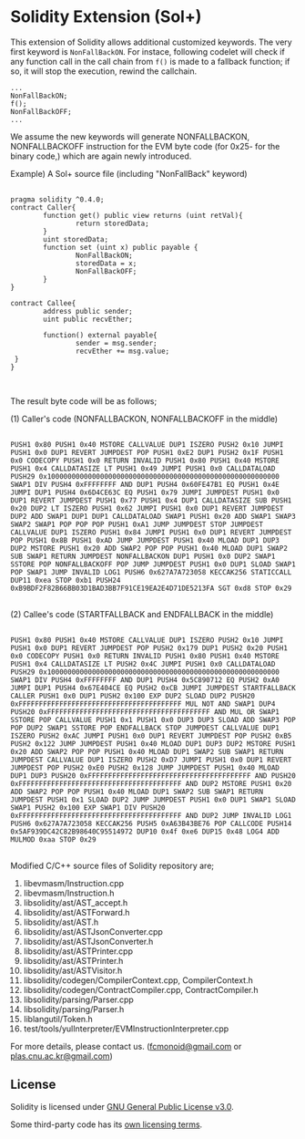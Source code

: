 # Solidity Extension (Sol+)

This extension of Solidity allows additional customized keywords.
The very first keyword is `NonFallBackON`.
For instace, following codelet will check if any function call in  the call chain from `f()` is made to a fallback function; if so, it will stop the execution, rewind the callchain.

    ...
    NonFallBackON;
    f();
    NonFallBackOFF;
    ...

We assume the new keywords will generate NONFALLBACKON, NONFALLBACKOFF instruction for the EVM byte code (for 0x25- for the binary code,) which are again newly introduced.

Example)
A Sol+ source file (including "NonFallBack" keyword)
<pre> <code>
pragma solidity ^0.4.0;
contract Caller{
        function get() public view returns (uint retVal){
                return storedData;
        }
        uint storedData;
        function set (uint x) public payable {
                NonFallBackON;
                storedData = x;
                NonFallBackOFF;
        }
}

contract Callee{
        address public sender;
        uint public recvEther;

        function() external payable{
                sender = msg.sender;
                recvEther += msg.value;
 }
}

</code> </pre>

The result byte code will be as follows;

(1) Caller's code (NONFALLBACKON, NONFALLBACKOFF in the middle)

<pre> <code>
PUSH1 0x80 PUSH1 0x40 MSTORE CALLVALUE DUP1 ISZERO PUSH2 0x10 JUMPI PUSH1 0x0 DUP1 REVERT JUMPDEST POP PUSH1 0xE2 DUP1 PUSH2 0x1F PUSH1 0x0 CODECOPY PUSH1 0x0 RETURN INVALID PUSH1 0x80 PUSH1 0x40 MSTORE PUSH1 0x4 CALLDATASIZE LT PUSH1 0x49 JUMPI PUSH1 0x0 CALLDATALOAD PUSH29 0x100000000000000000000000000000000000000000000000000000000 SWAP1 DIV PUSH4 0xFFFFFFFF AND DUP1 PUSH4 0x60FE47B1 EQ PUSH1 0x4E JUMPI DUP1 PUSH4 0x6D4CE63C EQ PUSH1 0x79 JUMPI JUMPDEST PUSH1 0x0 DUP1 REVERT JUMPDEST PUSH1 0x77 PUSH1 0x4 DUP1 CALLDATASIZE SUB PUSH1 0x20 DUP2 LT ISZERO PUSH1 0x62 JUMPI PUSH1 0x0 DUP1 REVERT JUMPDEST DUP2 ADD SWAP1 DUP1 DUP1 CALLDATALOAD SWAP1 PUSH1 0x20 ADD SWAP1 SWAP3 SWAP2 SWAP1 POP POP POP PUSH1 0xA1 JUMP JUMPDEST STOP JUMPDEST CALLVALUE DUP1 ISZERO PUSH1 0x84 JUMPI PUSH1 0x0 DUP1 REVERT JUMPDEST POP PUSH1 0x8B PUSH1 0xAD JUMP JUMPDEST PUSH1 0x40 MLOAD DUP1 DUP3 DUP2 MSTORE PUSH1 0x20 ADD SWAP2 POP POP PUSH1 0x40 MLOAD DUP1 SWAP2 SUB SWAP1 RETURN JUMPDEST NONFALLBACKON DUP1 PUSH1 0x0 DUP2 SWAP1 SSTORE POP NONFALLBACKOFF POP JUMP JUMPDEST PUSH1 0x0 DUP1 SLOAD SWAP1 POP SWAP1 JUMP INVALID LOG1 PUSH6 0x627A7A723058 KECCAK256 STATICCALL DUP11 0xea STOP 0xb1 PUSH24 0xB9BDF2F82B66BB03D1BAD3BB7F91CE19EA2E4D71DE5213FA SGT 0xd8 STOP 0x29
</code> </pre>

(2) Callee's code (STARTFALLBACK and ENDFALLBACK in the middle)

<pre> <code>
PUSH1 0x80 PUSH1 0x40 MSTORE CALLVALUE DUP1 ISZERO PUSH2 0x10 JUMPI PUSH1 0x0 DUP1 REVERT JUMPDEST POP PUSH2 0x179 DUP1 PUSH2 0x20 PUSH1 0x0 CODECOPY PUSH1 0x0 RETURN INVALID PUSH1 0x80 PUSH1 0x40 MSTORE PUSH1 0x4 CALLDATASIZE LT PUSH2 0x4C JUMPI PUSH1 0x0 CALLDATALOAD PUSH29 0x100000000000000000000000000000000000000000000000000000000 SWAP1 DIV PUSH4 0xFFFFFFFF AND DUP1 PUSH4 0x5C890712 EQ PUSH2 0xA0 JUMPI DUP1 PUSH4 0x67E404CE EQ PUSH2 0xCB JUMPI JUMPDEST STARTFALLBACK CALLER PUSH1 0x0 DUP1 PUSH2 0x100 EXP DUP2 SLOAD DUP2 PUSH20 0xFFFFFFFFFFFFFFFFFFFFFFFFFFFFFFFFFFFFFFFF MUL NOT AND SWAP1 DUP4 PUSH20 0xFFFFFFFFFFFFFFFFFFFFFFFFFFFFFFFFFFFFFFFF AND MUL OR SWAP1 SSTORE POP CALLVALUE PUSH1 0x1 PUSH1 0x0 DUP3 DUP3 SLOAD ADD SWAP3 POP POP DUP2 SWAP1 SSTORE POP ENDFALLBACK STOP JUMPDEST CALLVALUE DUP1 ISZERO PUSH2 0xAC JUMPI PUSH1 0x0 DUP1 REVERT JUMPDEST POP PUSH2 0xB5 PUSH2 0x122 JUMP JUMPDEST PUSH1 0x40 MLOAD DUP1 DUP3 DUP2 MSTORE PUSH1 0x20 ADD SWAP2 POP POP PUSH1 0x40 MLOAD DUP1 SWAP2 SUB SWAP1 RETURN JUMPDEST CALLVALUE DUP1 ISZERO PUSH2 0xD7 JUMPI PUSH1 0x0 DUP1 REVERT JUMPDEST POP PUSH2 0xE0 PUSH2 0x128 JUMP JUMPDEST PUSH1 0x40 MLOAD DUP1 DUP3 PUSH20 0xFFFFFFFFFFFFFFFFFFFFFFFFFFFFFFFFFFFFFFFF AND PUSH20 0xFFFFFFFFFFFFFFFFFFFFFFFFFFFFFFFFFFFFFFFF AND DUP2 MSTORE PUSH1 0x20 ADD SWAP2 POP POP PUSH1 0x40 MLOAD DUP1 SWAP2 SUB SWAP1 RETURN JUMPDEST PUSH1 0x1 SLOAD DUP2 JUMP JUMPDEST PUSH1 0x0 DUP1 SWAP1 SLOAD SWAP1 PUSH2 0x100 EXP SWAP1 DIV PUSH20 0xFFFFFFFFFFFFFFFFFFFFFFFFFFFFFFFFFFFFFFFF AND DUP2 JUMP INVALID LOG1 PUSH6 0x627A7A723058 KECCAK256 PUSH5 0xA63B43BE76 POP CALLCODE PUSH14 0x5AF939DC42C82B98640C95514972 DUP10 0x4f 0xe6 DUP15 0x48 LOG4 ADD MULMOD 0xaa STOP 0x29
</code> </pre>

Modified C/C++ source files of Solidity repository are;

1. libevmasm/Instruction.cpp
2. libevmasm/Instruction.h
3. libsolidity/ast/AST_accept.h
4. libsolidity/ast/ASTForward.h
5. libsolidity/ast/AST.h
6. libsolidity/ast/ASTJsonConverter.cpp
7. libsolidity/ast/ASTJsonConverter.h
8. libsolidity/ast/ASTPrinter.cpp
9. libsolidity/ast/ASTPrinter.h
10. libsolidity/ast/ASTVisitor.h
11. libsolidity/codegen/CompilerContext.cpp, CompilerContext.h
12. libsolidity/codegen/ContractCompiler.cpp, ContractCompiler.h
13. libsolidity/parsing/Parser.cpp
14. libsolidity/parsing/Parser.h 
15. liblangutil/Token.h
16. test/tools/yulInterpreter/EVMInstructionInterpreter.cpp


For more details, please contact us. (fcmonoid@gmail.com or plas.cnu.ac.kr@gmail.com)

## License
Solidity is licensed under [GNU General Public License v3.0](LICENSE.txt).

Some third-party code has its [own licensing terms](cmake/templates/license.h.in).
